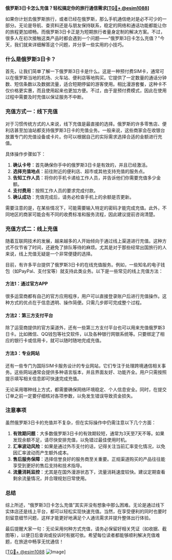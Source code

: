 **俄罗斯3日卡怎么充值？轻松搞定你的旅行通信需求[[TG💪+ @esim1088](https://t.me/s/esim1088)]**

如果你计划去俄罗斯旅行，或者已经在俄罗斯，那么手机通信绝对是必不可少的一部分。无论是导航、查资料还是与朋友保持联系，稳定的网络和通话功能都能让你的旅程更加顺畅。而俄罗斯3日卡正是为短期旅行者量身定制的解决方案。不过，很多人在初次接触这类产品时都会遇到一个问题——“俄罗斯3日卡怎么充值？”今天，我们就来详细解答这个问题，并分享一些实用的小技巧。

### 什么是俄罗斯3日卡？

首先，让我们简单了解一下俄罗斯3日卡是什么。这是一种预付费SIM卡，通常可以在俄罗斯当地的机场、火车站、便利店等地购买。它提供了一定数量的通话分钟数、短信条数以及数据流量，适合短期停留的游客使用。相比漫游套餐，这种卡不仅价格更实惠，而且使用起来也更加方便。不过，由于是预付费模式，因此在使用过程中需要及时充值以保证服务不中断。

### 充值方式一：线下充值

对于习惯传统方式的人来说，线下充值是最直接的选择。俄罗斯的许多零售店、便利店甚至加油站都支持俄罗斯3日卡的充值业务。一般来说，这些商家会在收银台放置专门的充值设备或卡片。你可以根据自己的实际需求选择合适的金额进行充值。

具体操作步骤如下：
1. **确认卡号**：首先确保你手中的俄罗斯3日卡是有效的，并且已经激活。
2. **选择充值地点**：前往附近的便利店、超市或其他支持充值的服务点。
3. **告知工作人员**：将你的手机卡递给工作人员，并告诉他们你需要充值多少金额。
4. **支付费用**：按照工作人员的要求完成付款。
5. **确认成功**：充值完成后，请务必检查手机上的余额是否更新。

需要注意的是，在某些情况下，可能需要输入特定的密码才能完成充值。此外，不同地区的商家可能会有不同的收费标准和服务流程，因此建议提前咨询清楚。

### 充值方式二：线上充值

随着互联网技术的发展，越来越多的人开始倾向于通过线上渠道进行充值。这种方式不仅节省了时间，还避免了排队等待的麻烦。尤其是对于那些经常出国旅行的人来说，线上充值无疑是一个非常便捷的选择。

目前，有许多平台提供了俄罗斯3日卡的在线充值服务。例如，一些知名的电子钱包（如PayPal、支付宝等）就支持此类业务。以下是一些常见的线上充值方法：

#### 方法1：通过官方APP
很多运营商都有自己的官方应用程序，用户可以直接登录账户后进行充值操作。这种方式的优点在于信息透明、操作简便。只需几步即可完成整个过程。

#### 方法2：第三方支付平台
除了运营商提供的官方渠道外，还有一些第三方支付平台也可以用来充值俄罗斯3日卡。比如微信、QQ钱包等社交软件，以及各种银行网银系统等。只要绑定了相应的银行卡或信用卡，就可以随时随地完成充值。

#### 方法3：专业网站
还有一些专门为国际SIM卡服务设计的专业网站，它们专注于处理跨境通信相关事务。这些网站通常会提供多种语言版本，并且界面友好、功能齐全。用户只需按照提示填写相关信息即可快速完成充值。

无论采用哪种线上方式，都需要确保网络环境稳定、个人信息安全。同时，在提交订单之前一定要仔细核对各项参数，以免发生错误导致资金损失。

### 注意事项

虽然俄罗斯3日卡的充值并不复杂，但在实际操作中仍需注意以下几个方面：

1. **有效期问题**：大多数俄罗斯3日卡的有效期较短，通常为3天至7天不等。如果发现余额不足，请尽快安排充值，以免错过最佳使用时机。
2. **汇率波动风险**：如果是通过外币支付的话，记得关注当前汇率变化情况，以免因汇率波动而产生额外成本。
3. **售后服务保障**：选择信誉良好的服务商至关重要。正规渠道购买的产品往往能享受到更好的售后支持和技术指导。
4. **流量消耗监控**：尤其是在国外漫游状态下，流量消耗速度较快。建议定期查看剩余流量情况，并合理规划日常使用。

### 总结

综上所述，“俄罗斯3日卡怎么充值”其实并没有想象中那么困难。无论是通过线下实体店还是线上平台，都可以轻松实现快速充值。当然，在享受便利的同时也要时刻留意细节问题，这样才能更好地满足个人通讯需求并提升整体出行体验。

最后提醒大家一句：无论采用何种方式充值，请务必保留好相关凭证（如收据、截图等），以便日后查询或投诉时有据可依。希望每位读者都能够顺利解决充值难题，在旅途中畅享无忧通信！

[[TG💪+ @esim1088](https://t.me/s/esim1088) ![Image](https://i.postimg.cc/4NQfJmqS/Snipaste-2025-05-13-00-14-12.png)]